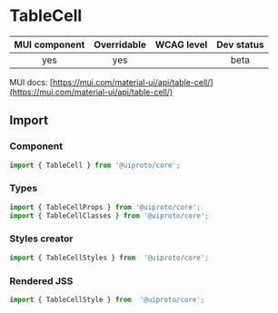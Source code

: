 # TableCell

MUI component | Overridable | WCAG level | Dev status
:-----------: | :---------: | :--------: | :------------:
yes | yes | | beta

MUI docs: [https://mui.com/material-ui/api/table-cell/](https://mui.com/material-ui/api/table-cell/)

## Import

### Component
```javascript
import { TableCell } from '@uiproto/core';
```
### Types
```javascript
import { TableCellProps } from '@uiproto/core';
import { TableCellClasses } from '@uiproto/core';
```

### Styles creator
```javascript
import { TableCellStyles } from  '@uiproto/core';
```

### Rendered JSS
```javascript
import { TableCellStyle } from  '@uiproto/core';
```
